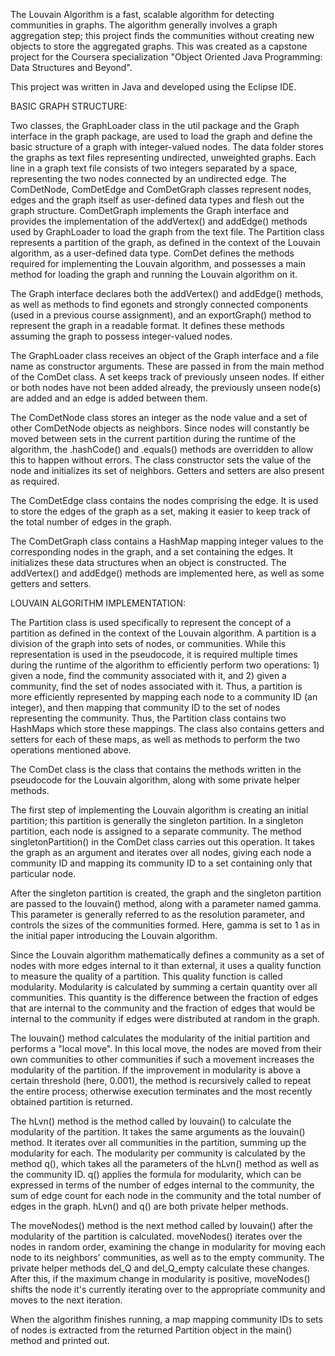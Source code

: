 The Louvain Algorithm is a fast, scalable algorithm for detecting communities in graphs. The algorithm generally involves a graph aggregation step; this project finds the communities without creating new objects to store the aggregated graphs. This was created as a capstone project for the Coursera specialization "Object Oriented Java Programming: Data Structures and Beyond".

This project was written in Java and developed using the Eclipse IDE.

BASIC GRAPH STRUCTURE:

Two classes, the GraphLoader class in the util package and the Graph interface in the graph package, are used to load the graph and define the basic structure of a graph with integer-valued nodes. The data folder stores the graphs as text files representing undirected, unweighted graphs. Each line in a graph text file consists of two integers separated by a space, representing the two nodes connected by an undirected edge. The ComDetNode, ComDetEdge and ComDetGraph classes represent nodes, edges and the graph itself as user-defined data types and flesh out the graph structure. ComDetGraph implements the Graph interface and provides the implementation of the addVertex() and addEdge() methods used by GraphLoader to load the graph from the text file. The Partition class represents a partition of the graph, as defined in the context of the Louvain algorithm, as a user-defined data type. ComDet defines the methods required for implementing the Louvain algorithm, and possesses a main method for loading the graph and running the Louvain algorithm on it.

The Graph interface declares both the addVertex() and addEdge() methods, as well as methods to find egonets and strongly connected components (used in a previous course assignment), and an exportGraph() method to represent the graph in a readable format. It defines these methods assuming the graph to possess integer-valued nodes.

The GraphLoader class receives an object of the Graph interface and a file name as constructor arguments. These are passed in from the main method of the ComDet class. A set keeps track of previously unseen nodes. If either or both nodes have not been added already, the previously unseen node(s) are added and an edge is added between them.

The ComDetNode class stores an integer as the node value and a set of other ComDetNode objects as neighbors. Since nodes will constantly be moved between sets in the current partition during the runtime of the algorithm, the .hashCode() and .equals() methods are overridden to allow this to happen without errors. The class constructor sets the value of the node and initializes its set of neighbors. Getters and setters are also present as required.

The ComDetEdge class contains the nodes comprising the edge. It is used to store the edges of the graph as a set, making it easier to keep track of the total number of edges in the graph.

The ComDetGraph class contains a HashMap mapping integer values to the corresponding nodes in the graph, and a set containing the edges. It initializes these data structures when an object is constructed. The addVertex() and addEdge() methods are implemented here, as well as some getters and setters.

LOUVAIN ALGORITHM IMPLEMENTATION:

The Partition class is used specifically to represent the concept of a partition as defined in the context of the Louvain algorithm. A partition is a division of the graph into sets of nodes, or communities. While this representation is used in the pseudocode, it is required multiple times during the runtime of the algorithm to efficiently perform two operations: 1) given a node, find the community associated with it, and 2) given a community, find the set of nodes associated with it. Thus, a partition is more efficiently represented by mapping each node to a community ID (an integer), and then mapping that community ID to the set of nodes representing the community. Thus, the Partition class contains two HashMaps which store these mappings. The class also contains getters and setters for each of these maps, as well as methods to perform the two operations mentioned above.

The ComDet class is the class that contains the methods written in the pseudocode for the Louvain algorithm, along with some private helper methods. 

The first step of implementing the Louvain algorithm is creating an initial partition; this partition is generally the singleton partition. In a singleton partition, each node is assigned to a separate community. The method singletonPartition() in the ComDet class carries out this operation. It takes the graph as an argument and iterates over all nodes, giving each node a community ID and mapping its community ID to a set containing only that particular node. 

After the singleton partition is created, the graph and the singleton partition are passed to the louvain() method, along with a parameter named gamma. This parameter is generally referred to as the resolution parameter, and controls the sizes of the communities formed. Here, gamma is set to 1 as in the initial paper introducing the Louvain algorithm. 

Since the Louvain algorithm mathematically defines a community as a set of nodes with more edges internal to it than external, it uses a quality function to measure the quality of a partition. This quality function is called modularity. Modularity is calculated by summing a certain quantity over all communities. This quantity is the difference between the fraction of edges that are internal to the community and the fraction of edges that would be internal to the community if edges were distributed at random in the graph.

The louvain() method calculates the modularity of the initial partition and performs a "local move". In this local move, the nodes are moved from their own communities to other communities if such a movement increases the modularity of the partition. If the improvement in modularity is above a certain threshold (here, 0.001), the method is recursively called to repeat the entire process; otherwise execution terminates and the most recently obtained partition is returned.

The hLvn() method is the method called by louvain() to calculate the modularity of the partition. It takes the same arguments as the louvain() method. It iterates over all communities in the partition, summing up the modularity for each. The modularity per community is calculated by the method q(), which takes all the parameters of the hLvn() method as well as the community ID. q() applies the formula for modularity, which can be expressed in terms of the number of edges internal to the community, the sum of edge count for each node in the community and the total number of edges in the graph. hLvn() and q() are both private helper methods. 

The moveNodes() method is the next method called by louvain() after the modularity of the partition is calculated. moveNodes() iterates over the nodes in random order, examining the change in modularity for moving each node to its neighbors' communities, as well as to the empty community. The private helper methods del_Q and del_Q_empty calculate these changes. After this, if the maximum change in modularity is positive, moveNodes() shifts the node it's currently iterating over to the appropriate community and moves to the next iteration.

When the algorithm finishes running, a map mapping community IDs to sets of nodes is extracted from the returned Partition object in the main() method and printed out. 
